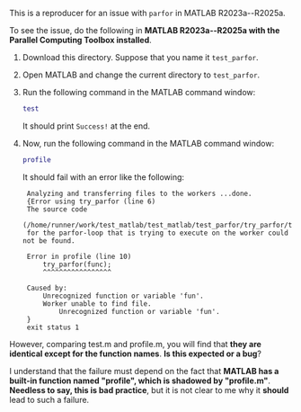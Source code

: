 This is a reproducer for an issue with `parfor` in MATLAB R2023a--R2025a.

To see the issue, do the following in **MATLAB R2023a--R2025a with the Parallel Computing Toolbox installed**.

1. Download this directory. Suppose that you name it `test_parfor`.

2. Open MATLAB and change the current directory to `test_parfor`.

3. Run the following command in the MATLAB command window:

   ```matlab
   test
   ```

   It should print `Success!` at the end.

4. Now, run the following command in the MATLAB command window:

   ```matlab
   profile
   ```

   It should fail with an error like the following:

   ```plaintext
    Analyzing and transferring files to the workers ...done.
    {Error using try_parfor (line 6)
    The source code
    (/home/runner/work/test_matlab/test_matlab/test_parfor/try_parfor/try_parfor.m)
    for the parfor-loop that is trying to execute on the worker could not be found.

    Error in profile (line 10)
        try_parfor(func);
        ^^^^^^^^^^^^^^^^^

    Caused by:
        Unrecognized function or variable 'fun'.
        Worker unable to find file.
            Unrecognized function or variable 'fun'.
    }
    exit status 1
   ```

However, comparing test.m and profile.m, you will find that **they are identical except for the function names**. **Is this expected or a bug**?

I understand that the failure must depend on the fact that **MATLAB has a built-in function named "profile", which is shadowed by "profile.m"**.
**Needless to say, this is bad practice**, but it is not clear to me why it **should** lead to such a failure.
